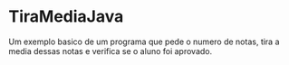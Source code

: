 # TiraMediaJava
Um exemplo basico de um programa que pede o numero de notas, tira a media dessas notas e verifica se o aluno foi aprovado.
